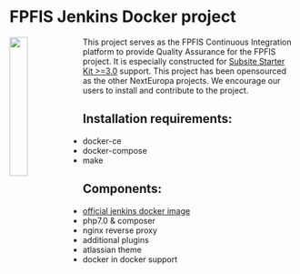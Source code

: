 # FPFIS Jenkins Docker project
<img align="left" width="25%" src="http://www.tothenew.com/blog/wp-content/uploads/2015/10/627x302xdocker-jenkins.png.pagespeed.ic.rdLVquN8qf.png">

This project serves as the FPFIS Continuous Integration platform to provide Quality Assurance for the FPFIS project. It is especially constructed for [Subsite Starter Kit >=3.0](https://github.com/ec-europa/ssk) support. This project has been opensourced as the other NextEuropa projects. We encourage our users to install and contribute to the project.

## Installation requirements:
- docker-ce
- docker-compose
- make

## Components:
- [official jenkins docker image](https://github.com/jenkinsci/docker)
- php7.0 & composer
- nginx reverse proxy
- additional plugins
- atlassian theme
- docker in docker support
